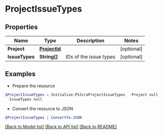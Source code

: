 # ProjectIssueTypes
## Properties

Name | Type | Description | Notes
------------ | ------------- | ------------- | -------------
**Project** | [**ProjectId**](ProjectId.md) |  | [optional] 
**IssueTypes** | **String[]** | IDs of the issue types | [optional] 

## Examples

- Prepare the resource
```powershell
$ProjectIssueTypes = Initialize-PSJiraProjectIssueTypes  -Project null `
 -IssueTypes null
```

- Convert the resource to JSON
```powershell
$ProjectIssueTypes | ConvertTo-JSON
```

[[Back to Model list]](../README.md#documentation-for-models) [[Back to API list]](../README.md#documentation-for-api-endpoints) [[Back to README]](../README.md)

